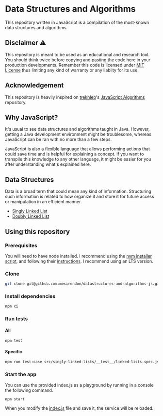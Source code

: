 # Data Structures and Algorithms
This repository written in JavaScript is a compilation of the most-known data structures and algorithms.

## Disclaimer ⚠️
This repository is meant to be used as an educational and research tool. You should think twice before copying and pasting the code here in your production developments. Remember this code is licensed under [MIT License](LICENSE) thus limiting any kind of warranty or any liablity for its use.

## Acknowledgement
This repository is heavily inspired on [trekhleb](https://github.com/trekhleb)'s [JavaScript Algorithms](https://github.com/trekhleb/javascript-algorithms) repository.

## Why JavaScript?
It's usual to see data structures and algorithms taught in Java. However, getting a Java development environment might be troublesome, whereas JavaScript can be ran with no more than a few steps.

JavaScript is also a flexible language that allows performing actions that could save time and is helpful for explaining a concept. If you want to transpile this knowledge to any other language, it might be easier for you after understanding what's explained here.

## Data Structures
Data is a broad term that could mean any kind of information. Structuring such information is related to how organize it and store it for future access or manipulation in an efficient manner.

* [Singly Linked List](src/singly-linked-lists/Linked%20Lists.ipynb)
* [Doubly Linked List](src/doubly-linked-lists/Doubly%20Linked%20Lists.ipynb)

## Using this repository

### Prerequisites
You will need to have node installed. I recommend using the [nvm installer script](https://github.com/nvm-sh/nvm#install--update-script), and following their [instructions](https://github.com/nvm-sh/nvm#usage). I recommend using an LTS version.

### Clone
```bash
git clone git@github.com:mesirendon/datastructures-and-algorithms-js.git
```

### Install dependencies
```bash
npm ci
```

### Run tests

#### All
```bash
npm test
```

#### Specific
```bash
npm run test:case src/singly-linked-lists/__test__/linked-lists.spec.js
```

### Start the app
You can use the provided index.js as a playground by running in a console the following command.

```bash
npm start
```

When you modify the [index.js](index.js) file and save it, the service will be reloaded.